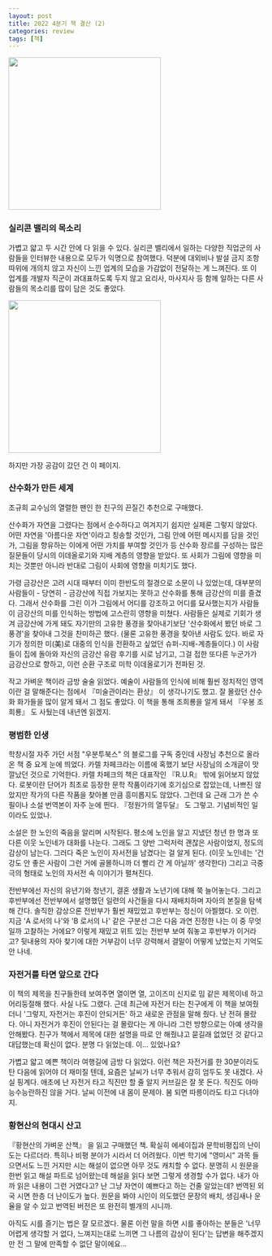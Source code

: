 ```yaml
---
layout: post
title: 2022 4분기 책 결산 (2)
categories: review
tags: [책]
---
```


<img src="{{ site.baseurl }}/thumbnails/230125_review
tags: [책]/실리콘밸리의목소리.jpeg" width="300" />

### 실리콘 밸리의 목소리

 가볍고 얇고 두 시간 안에 다 읽을 수 있다. 실리콘 밸리에서 일하는 다양한 직업군의 사람들을 인터뷰한 내용으로 모두가 익명으로 참여했다. 덕분에 대외비나 발설 금지 조항 따위에 개의치 않고 자신이 느낀 업계의 모습을 가감없이 전달하는 게 느껴진다. 또 이 업계를 개발자 직군이 과대표하도록 두지 않고 요리사, 마사지사 등 함께 일하는 다른 사람들의 목소리를 많이 담은 것도 좋았다.

<img src="{{ site.baseurl }}/thumbnails/230125_review
tags: [책]/실리콘밸리의목소리_스크린샷.jpeg" width="300" />

하지만 가장 공감이 갔던 건 이 페이지.

### 산수화가 만든 세계

조규희 교수님의 열렬한 팬인 한 친구의 끈질긴 추천으로 구매했다. 

산수화가 자연을 그렸다는 점에서 순수하다고 여겨지기 쉽지만 실제론 그렇지 않았다. 어떤 자연을 '아름다운 자연'이라고 칭송할 것인가, 그림 안에 어떤 메시지를 담을 것인가, 그림을 향유하는 이에게 어떤 가치를 부여할 것인가 등 산수화 장르를 구성하는 많은 질문들이 당시의 이데올로기와 지배 계층의 영향을 받았다. 또 사회가 그림에 영향을 미치는 것뿐만 아니라 반대로 그림이 사회에 영향을 미치기도 했다.

가령 금강산은 고려 시대 때부터 이미 한반도의 절경으로 소문이 나 있었는데, 대부분의 사람들이 - 당연히 - 금강산에 직접 가보지는 못하고 산수화를 통해 금강산의 미를 즐겼다. 그래서 산수화를 그린 이가 그림에서 어디를 강조하고 어디를 묘사했는지가 사람들이 금강산의 미를 인식하는 방법에 고스란히 영향을 미쳤다. 사람들은 실제로 기회가 생겨 금강산에 가게 돼도 자기만의 고유한 풍경을 찾아내기보단 '산수화에서 봤던 바로 그 풍경'을 찾아내 그것을 찬미하곤 했다. (물론 고유한 풍경을 찾아낸 사람도 있다. 바로 자기가 정의한 미(美)로 대중의 인식을 전환하고 싶었던 슈퍼-지배-계층들이다.) 이 사람들이 집에 돌아와 자신의 금강산 유람 후기를 시로 남기고, 그걸 접한 또다른 누군가가 금강산으로 향하고, 이런 순환 구조로 미학 이데올로기가 전파된 것. 

작고 가벼운 책이라 금방 술술 읽었다. 예술이 사람들의 인식에 비해 훨씬 정치적인 영역이란 걸 말해준다는 점에서 『미술관이라는 환상』 이 생각나기도 했고. 잘 몰랐던 산수화 화가들을 많이 알게 돼서 그 점도 좋았다. 이 책을 통해 조희룡을 알게 돼서 『우봉 조희룡』 도 사뒀는데 내년엔 읽겠지. 


### 평범한 인생

학창시절 자주 가던 서점 "우분투북스" 의 블로그를 구독 중인데 사장님 추천으로 올라온 책 중 요게 눈에 띄었다. 카렐 차페크라는 이름에 혹했기 보단 사장님의 소개글이 맛깔났던 것으로 기억한다. 카렐 차페크의 책은 대표작인 『R.U.R』 밖에 읽어보지 않았다. 로봇이란 단어가 최초로 등장한 문학 작품이라기에 호기심으로 잡았는데, 나쁘진 않았지만 작가의 다른 작품을 찾아볼 만큼 흥미롭지도 않았다. 그런데 요 근래 그가 쓴 수필이나 소설 번역본이 자주 눈에 띈다. 『정원가의 열두달』 도 그렇고. 기념비적인 일이라도 있었나.

소설은 한 노인의 죽음을 알리며 시작된다. 평소에 노인을 알고 지냈던 청년 한 명과 또다른 이웃 노인네가 대화를 나눈다. 그래도 그 양반 그럭저럭 괜찮은 사람이었지, 정도의 감상이 남는다. 그러다 죽은 노인이 자서전을 남겼다는 걸 알게 된다. (이웃 노인네는 '건강도 안 좋은 사람이 그런 거에 골몰하니까 더 빨리 간 게 아닐까' 생각한다) 그리고 극중극의 형태로 노인의 자서전 속 이야기가 펼쳐진다. 

전반부에선 자신의 유년기와 청년기, 결혼 생활과 노년기에 대해 쭉 늘어놓는다. 그리고 후반부에선 전반부에서 설명했던 일련의 사건들을 다시 재배치하며 자아의 본질을 탐색해 간다. 솔직한 감상으론 전반부가 훨씬 재밌었고 후반부는 정신이 아찔했다. 오 이런. 지금 'A 로서의 나'와 'B 로서의 나' 같은 구분선 그은 다음 과연 진정한 나는 이 중 무엇일까 고찰하는 거에요? 이렇게 재밌고 위트 있는 전반부 보여 줘놓고 후반부가 이거라고?  뒷내용의 자아 찾기에 대한 거부감이 너무 강력해서 결말이 어떻게 났었는지 기억도 안 나네. 

### 자전거를 타면 앞으로 간다

이 책의 제목을 친구들한테 보여주면 열이면 열, 고이즈미 신지로 밈 같은 제목이네 하고 어리둥절해 했다. 사실 나도 그랬다. 근데 최근에 자전거 타는 친구에게 이 책을 보여줬더니 '그렇지, 자전거는 후진이 안되거든' 하고 새로운 관점을 말해 줬다. 난 전혀 몰랐다. 아니 자전거가 후진이 안된다는 걸 몰랐다는 게 아니라 그런 방향으로는 아예 생각을 안해봤다. 친구가 책에서 제목에 대한 설명을 따로 안 해줬냐고 묻길래 없었던 것 같다고 대답했는데 확신이 없다. 분명 다 읽었는데. 이... 있었나요?

가볍고 얇고 예쁜 책이라 여행길에 금방 다 읽었다. 이런 책은 자전거를 한 30분이라도 탄 다음에 읽어야 더 재미질 텐데, 요즘은 날씨가 너무 추워서 감히 엄두도 못 내겠다. 사실 핑계다. 애초에 난 자전거 타고 직진만 할 줄 알지 커브길은 잘 못 돈다. 직진도 아마 능수능란하진 않을 거다. 날씨 이전에 내 몸이 문제야. 봄 되면 따릉이라도 타고 다녀야지. 
 
### 황현산의 현대시 산고

『황현산의 가벼운 산책』 을 읽고 구매했던 책. 확실히 에세이집과 문학비평집의 난이도는 다르더라. 특히나 비평 분야가 시라서 더 어려웠다. 이번 학기에 "영미시" 과목 들으면서도 느낀 거지만 시는 해설이 없으면 아무 것도 캐치할 수 없다. 분명히 시 원문을 한번 읽고 해설 파트로 넘어왔는데 해설을 읽다 보면 그렇게 생경할 수가 없다. 내가 아까 읽은 내용이 그런 거였다고? 난 그냥 자연이 예쁘다고 하는 건줄 알았는데? 번역된 외국 시면 한층 더 난이도가 높다. 원문을 봐야 시인이 의도했던 문장의 배치, 생김새나 운율을 알 수 있고 번역된 버전은 또 완전히 별개의 시니까. 

아직도 시를 즐기는 법은 잘 모르겠다. 물론 이런 말을 하면 시를 좋아하는 분들은 '너무 어렵게 생각할 거 없다, 느껴지는대로 느끼면 그 나름의 감상이 된다'는 답변을 해주겠지만 전 그 말에 만족할 수 없단 말이에요...


